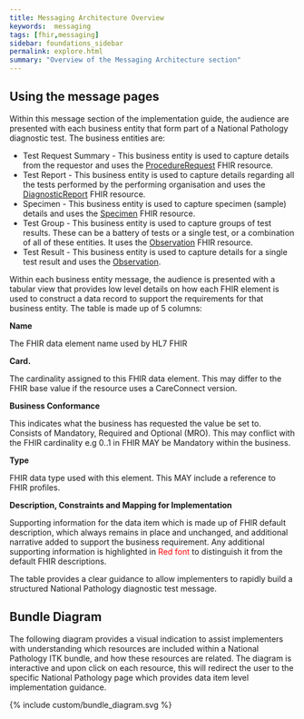 ```yaml
---
title: Messaging Architecture Overview
keywords:  messaging
tags: [fhir,messaging]
sidebar: foundations_sidebar
permalink: explore.html
summary: "Overview of the Messaging Architecture section"
---
```


## Using the message pages ##

Within this message section of the implementation guide, the audience are presented with each business entity that form part of a National Pathology diagnostic test. The business entities are:

- Test Request Summary - This business entity is used to capture details from the requestor and uses the [ProcedureRequest](https://fhir.hl7.org.uk/STU3/StructureDefinition/CareConnect-ProcedureRequest-1) FHIR resource.
- Test Report - This business entity is used to capture details regarding all the tests performed by the performing organisation and uses the [DiagnosticReport](https://fhir.hl7.org.uk/STU3/StructureDefinition/CareConnect-DiagnosticReport-1) FHIR resource.
- Specimen - This business entity is used to capture specimen (sample) details and uses the [Specimen](https://fhir.hl7.org.uk/STU3/StructureDefinition/CareConnect-Specimen-1) FHIR resource.
- Test Group - This business entity is used to capture groups of test results. These can be a battery of tests or a single test, or a combination of all of these entities. It uses the [Observation](https://fhir.hl7.org.uk/STU3/StructureDefinition/CareConnect-Observation-1) FHIR resource.
- Test Result - This business entity is used to capture details for a single test result and uses the [Observation](https://fhir.hl7.org.uk/STU3/StructureDefinition/CareConnect-Observation-1).


Within each business entity message, the audience is presented with a tabular view that provides low level details on how each FHIR element is used to construct a data record to support the requirements for that business entity. The table is made up of 5 columns:

**Name**

The FHIR data element name used by HL7 FHIR

**Card.**

The cardinality assigned to this FHIR data element. This may differ to the FHIR base value if the resource uses a CareConnect version.

**Business Conformance**

This indicates what the business has requested the value be set to. Consists of Mandatory, Required and Optional (MRO). This may conflict with the FHIR cardinality e.g 0..1 in FHIR MAY be Mandatory within the business.

**Type**

FHIR data type used with this element. This MAY include a reference to FHIR profiles.

**Description, Constraints and Mapping for Implementation**

Supporting information for the data item which is made up of FHIR default description, which always remains in place and unchanged, and additional narrative added to support the business requirement. Any additional supporting information is highlighted in <font color="Red">Red font</font> to distinguish it from the default FHIR descriptions.


The table provides a clear guidance to allow implementers to rapidly build a structured National Pathology diagnostic test message.

## Bundle Diagram ##

The following diagram provides a visual indication to assist implementers with understanding which resources are included within a National Pathology ITK bundle, and how these resources are related. The diagram is interactive and upon click on each resource, this will redirect the user to the specific National Pathology page which provides data item level implementation guidance.

{% include custom/bundle_diagram.svg %}